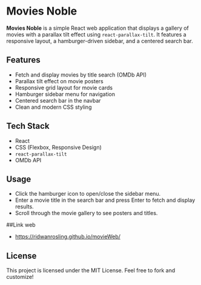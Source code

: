 # Movies Noble

**Movies Noble** is a simple React web application that displays a gallery of movies with a parallax tilt effect using `react-parallax-tilt`. It features a responsive layout, a hamburger-driven sidebar, and a centered search bar.

## Features

* Fetch and display movies by title search (OMDb API)
* Parallax tilt effect on movie posters
* Responsive grid layout for movie cards
* Hamburger sidebar menu for navigation
* Centered search bar in the navbar
* Clean and modern CSS styling

## Tech Stack

* React
* CSS (Flexbox, Responsive Design)
* `react-parallax-tilt`
* OMDb API

## Usage

* Click the hamburger icon to open/close the sidebar menu.
* Enter a movie title in the search bar and press Enter to fetch and display results.
* Scroll through the movie gallery to see posters and titles.

##Link web
* https://ridwanrosling.github.io/movieWeb/

## License
This project is licensed under the MIT License. Feel free to fork and customize!
